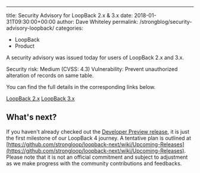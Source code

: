 ---
title: Security Advisory for LoopBack 2.x & 3.x
date: 2018-01-31T09:30:00+00:00
author: Dave Whiteley
permalink: /strongblog/security-advisory-loopback/
categories:
  - LoopBack
  - Product

A security advisory was issued today for users of LoopBack 2.x and 3.x.

Security risk: Medium (CVSS: 4.3)
Vulnerability: Prevent unauthorized alteration of records on same table.

You can find the full details in the corresponding links below.

[LoopBack 2.x](http://loopback.io/doc/en/lb2/Security-advisory-01-31-2018.html)
[LoopBack 3.x](http://loopback.io/doc/en/lb3/Security-advisory-01-31-2018.html)

## What's next?

If you haven't already checked out the [Developer Preview release](https://strongloop.com/strongblog/loopback-4-developer-preview-release), it is just the first milestone of our LoopBack 4 journey. A tentative plan is outlined at [https://github.com/strongloop/loopback-next/wiki/Upcoming-Releases](https://github.com/strongloop/loopback-next/wiki/Upcoming-Releases). Please note that it is not an official commitment and subject to adjustment as we make progress with the community contributions and feedbacks.
